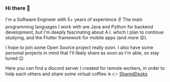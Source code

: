 ### Hi there 👋

I'm a Software Engineer with 5+ years of experience ✌ 
The main programming languages I work with are Java and Python for backend development, but I'm deeply fascinating about A.I. which I plan to continue studying, and the Flutter framework for mobile apps (and more 😜). 

I hope to join some Open Source project really soon. I also have some personal projects in mind that I'll likely  share as soon as I'm able, so stay tuned 😉

Here you can find a discord server I created for remote workers, in order to help each others and share some virtual coffies ☕ 👉 [SharedDesks](https://discord.gg/GzKEw5bX)


